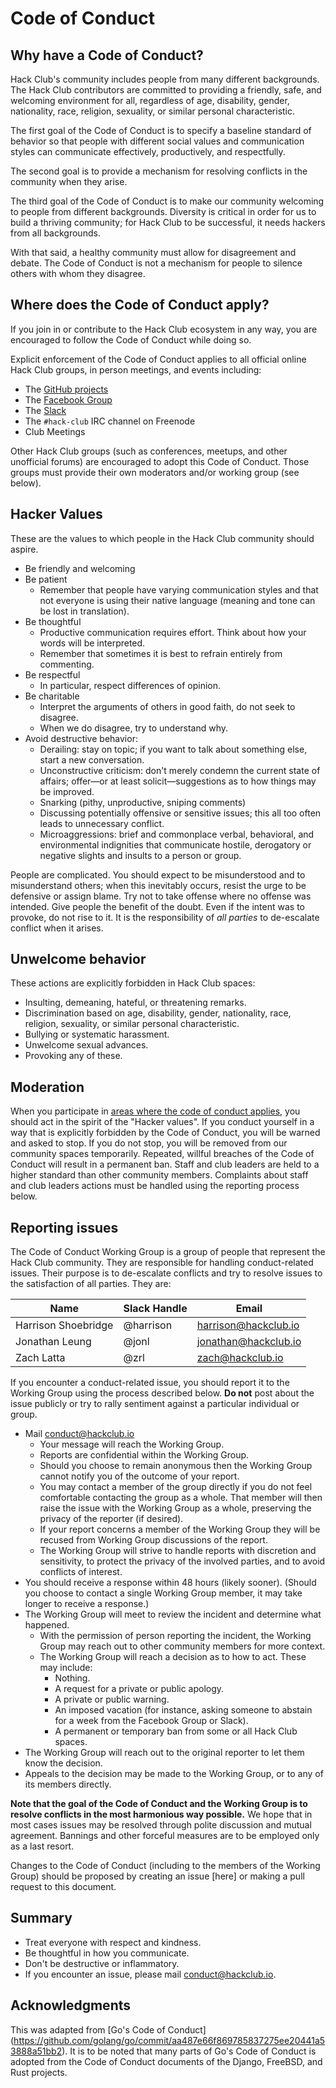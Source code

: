 # Code of Conduct

## Why have a Code of Conduct?

Hack Club's community includes people from many different backgrounds. The Hack
Club contributors are committed to providing a friendly, safe, and welcoming
environment for all, regardless of age, disability, gender, nationality, race,
religion, sexuality, or similar personal characteristic.

The first goal of the Code of Conduct is to specify a baseline standard of
behavior so that people with different social values and communication styles
can communicate effectively, productively, and respectfully.

The second goal is to provide a mechanism for resolving conflicts in the
community when they arise.

The third goal of the Code of Conduct is to make our community welcoming to
people from different backgrounds. Diversity is critical in order for us to
build a thriving community; for Hack Club to be successful, it needs hackers
from all backgrounds.

With that said, a healthy community must allow for disagreement and debate. The
Code of Conduct is not a mechanism for people to silence others with whom they
disagree.

## Where does the Code of Conduct apply?

If you join in or contribute to the Hack Club ecosystem in any way, you are
encouraged to follow the Code of Conduct while doing so.

Explicit enforcement of the Code of Conduct applies to all official online Hack
Club groups, in person meetings, and events including:

- The [GitHub projects](https://github.com/hackclub/)
- The [Facebook Group](https://www.facebook.com/groups/1501083703514499/)
- The [Slack](SLACK.md)
- The `#hack-club` IRC channel on Freenode
- Club Meetings

Other Hack Club groups (such as conferences, meetups, and other unofficial
forums) are encouraged to adopt this Code of Conduct. Those groups must provide
their own moderators and/or working group (see below).

## Hacker Values

These are the values to which people in the Hack Club community should aspire.

- Be friendly and welcoming
- Be patient
  - Remember that people have varying communication styles and that not everyone
    is using their native language (meaning and tone can be lost in
    translation).
- Be thoughtful
  - Productive communication requires effort. Think about how your words will be
    interpreted.
  - Remember that sometimes it is best to refrain entirely from commenting.
- Be respectful
  - In particular, respect differences of opinion.
- Be charitable
  - Interpret the arguments of others in good faith, do not seek to disagree.
  - When we do disagree, try to understand why.
- Avoid destructive behavior:
  - Derailing: stay on topic; if you want to talk about something else, start a
    new conversation.
  - Unconstructive criticism: don't merely condemn the current state of affairs;
    offer—or at least solicit—suggestions as to how things may be improved.
  - Snarking (pithy, unproductive, sniping comments)
  - Discussing potentially offensive or sensitive issues; this all too often
    leads to unnecessary conflict.
  - Microaggressions: brief and commonplace verbal, behavioral, and environmental
    indignities that communicate hostile, derogatory or negative slights and
    insults to a person or group.

People are complicated. You should expect to be misunderstood and to
misunderstand others; when this inevitably occurs, resist the urge to be
defensive or assign blame. Try not to take offense where no offense was
intended. Give people the benefit of the doubt. Even if the intent was to
provoke, do not rise to it. It is the responsibility of _all parties_ to
de-escalate conflict when it arises.

## Unwelcome behavior

These actions are explicitly forbidden in Hack Club spaces:

- Insulting, demeaning, hateful, or threatening remarks.
- Discrimination based on age, disability, gender, nationality, race, religion,
  sexuality, or similar personal characteristic.
- Bullying or systematic harassment.
- Unwelcome sexual advances.
- Provoking any of these.

## Moderation

When you participate in [areas where the code of conduct
applies](#where-does-the-code-of-conduct-apply), you should act in the spirit of
the "Hacker values". If you conduct yourself in a way that is explicitly
forbidden by the Code of Conduct, you will be warned and asked to stop. If you
do not stop, you will be removed from our community spaces temporarily.
Repeated, willful breaches of the Code of Conduct will result in a permanent
ban. Staff and club leaders are held to a higher standard than other community
members. Complaints about staff and club leaders actions must be handled using
the reporting process below.

## Reporting issues

The Code of Conduct Working Group is a group of people that represent the Hack
Club community. They are responsible for handling conduct-related issues. Their
purpose is to de-escalate conflicts and try to resolve issues to the
satisfaction of all parties. They are:

|Name                | Slack Handle | Email               |
|--------------------|--------------|---------------------|
|Harrison Shoebridge | @harrison    | harrison@hackclub.io|
|Jonathan Leung      | @jonl        | jonathan@hackclub.io|
|Zach Latta          | @zrl         | zach@hackclub.io    |

If you encounter a conduct-related issue, you should report it to the Working
Group using the process described below. **Do not** post about the issue
publicly or try to rally sentiment against a particular individual or group.

- Mail conduct@hackclub.io
  - Your message will reach the Working Group.
  - Reports are confidential within the Working Group.
  - Should you choose to remain anonymous then the Working Group cannot notify
    you of the outcome of your report.
  - You may contact a member of the group directly if you do not feel
    comfortable contacting the group as a whole. That member will then raise the
    issue with the Working Group as a whole, preserving the privacy of the
    reporter (if desired).
  - If your report concerns a member of the Working Group they will be recused
    from Working Group discussions of the report.
  - The Working Group will strive to handle reports with discretion and
    sensitivity, to protect the privacy of the involved parties, and to avoid
    conflicts of interest.
- You should receive a response within 48 hours (likely sooner). (Should you
  choose to contact a single Working Group member, it may take longer to receive
  a response.)
- The Working Group will meet to review the incident and determine what
  happened.
  - With the permission of person reporting the incident, the Working Group may
    reach out to other community members for more context.
  - The Working Group will reach a decision as to how to act. These may include:
    - Nothing.
    - A request for a private or public apology.
    - A private or public warning.
    - An imposed vacation (for instance, asking someone to abstain for a week
      from the Facebook Group or Slack).
    - A permanent or temporary ban from some or all Hack Club spaces.
- The Working Group will reach out to the original reporter to let them know the
  decision.
- Appeals to the decision may be made to the Working Group, or to any of its
  members directly.

**Note that the goal of the Code of Conduct and the Working Group is to resolve
conflicts in the most harmonious way possible.** We hope that in most cases
issues may be resolved through polite discussion and mutual agreement. Bannings
and other forceful measures are to be employed only as a last resort.

Changes to the Code of Conduct (including to the members of the Working Group)
should be proposed by creating an issue [here] or making a pull request to this
document.

## Summary

- Treat everyone with respect and kindness.
- Be thoughtful in how you communicate.
- Don't be destructive or inflammatory.
- If you encounter an issue, please mail
  conduct@hackclub.io.

## Acknowledgments

This was adapted from [Go's Code of Conduct]
(https://github.com/golang/go/commit/aa487e66f869785837275ee20441a53888a51bb2).
It is to be noted that many parts of Go's Code of Conduct is adopted from the
Code of Conduct documents of the Django, FreeBSD, and Rust projects.
